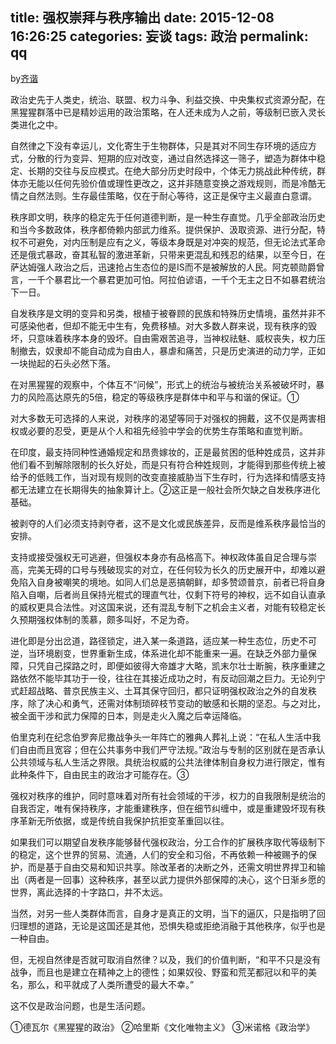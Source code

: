 title: 强权崇拜与秩序输出
date: 2015-12-08 16:26:25
categories: 妄谈
tags: 政治
permalink: qq
---
by[齐谐](http://caute.net/about/)

政治史先于人类史，统治、联盟、权力斗争、利益交换、中央集权式资源分配，在黑猩猩群落中已是精妙运用的政治策略，在人还未成为人之前，等级制已嵌入灵长类进化之中。

自然律之下没有幸运儿，文化寄生于生物群体，只是其对不同生存环境的适应方式，分散的行为变异、短期的应对改变，通过自然选择这一筛子，塑造为群体中稳定、长期的交往与反应模式。在绝大部分历史时段中，个体无力挑战此种传统，群体亦无能以任何先验价值或理性更改之，这并非随意变换之游戏规则，而是冷酷无情之自然法则。生存最佳策略，仅在于耐心等待，这正是保守主义最直白意谓。
<!--more-->

秩序即文明，秩序的稳定先于任何道德判断，是一种生存直觉。几乎全部政治历史和当今多数政体，秩序都倚赖内部武力维系。提供保护、汲取资源、进行分配，特权不可避免，对内压制是应有之义，等级本身既是对冲突的规范，但无论法式革命还是俄式暴政，奋其私智的激进革新，只带来更混乱和残忍的结果，以至今日，在萨达姆强人政治之后，迅速抢占生态位的是IS而不是被解放的人民。阿克顿勋爵曾言，一千个暴君比一个暴君更加可怕。阿拉伯谚语，一千个无主之日不如暴君统治下一日。

自发秩序是文明的变异和另类，根植于被眷顾的民族和特殊历史情境，虽然并非不可感染他者，但却不能无中生有，免费移植。对大多数人群来说，现有秩序的毁坏，只意味着秩序本身的毁坏。自由需艰苦追寻，当神权祛魅、威权丧失，权力压制撤去，奴隶却不能自动成为自由人，暴虐和痛苦，只是历史演进的动力学，正如一块抛起的石头必然下落。

在对黑猩猩的观察中，个体互不“问候”，形式上的统治与被统治关系被破坏时，暴力的风险高达原先的5倍，稳定的等级秩序是群体中和平与和谐的保证。①

对大多数无可选择的人来说，对秩序的渴望等同于对强权的拥戴，这不仅是两害相权或必要的忍受，更是从个人和祖先经验中学会的优势生存策略和直觉判断。

在印度，最支持同种性通婚规定和昂贵嫁妆的，正是最贫困的低种姓成员，这并非他们看不到解除限制的长久好处，而是只有符合种姓规则，才能得到那些传统上被给予的低贱工作，当对现有规则的改变直接威胁当下生存时，行为选择和情感支持都无法建立在长期得失的抽象算计上。②这正是一般社会所欠缺之自发秩序进化基础。

被剥夺的人们必须支持剥夺者，这不是文化或民族差异，反而是维系秩序最恰当的安排。

支持或接受强权无可逃避，但强权本身亦有品格高下。神权政体虽自足合理与崇高，完美无碍的口号与残破现实的对立，在任何较为长久的历史展开中，却难以避免陷入自身被嘲笑的境地。如同人们总是恶搞朝鲜，却多赞颂普京，前者已将自身陷入自嘲，后者尚且保持光棍式的理直气壮，仅剩下符号的神权，远不如自认直承的威权更具合法性。对这国来说，还有混乱专制下之机会主义者，对能有较稳定长久预期强权体制的羡慕，颇多叫好，不足为奇。

进化即是分出岔道，路径锁定，进入某一条道路，适应某一种生态位，历史不可逆，当环境剧变，世界重新生成，体系进化却不能重来一遍。在缺乏外部力量保障，只凭自己探路之时，即便如彼得大帝雄才大略，凯末尔壮士断腕，秩序重建之路依然不能毕其功于一役，往往在其接近成功之时，有反动回潮之巨力。无论列宁式赶超战略、普京民族主义、土耳其保守回归，都只证明强权政治之外的自发秩序，除了决心和勇气，还需对体制琐碎枝节变动的敏感和长期的坚忍。与之对比，被全面干涉和武力保障的日本，则是走火入魔之后幸运降临。

伯里克利在纪念伯罗奔尼撒战争头一年阵亡的雅典人葬礼上说：“在私人生活中我们自由而且宽容；但在公共事务中我们严守法规。”政治与专制的区别就在是否承认公共领域与私人生活之界限。具统治权威的公共法律体制自身权力进行限定，惟有此种条件下，自由民主的政治才可能存在。③

强权对秩序的维护，同时意味着对所有社会领域的干涉，权力的自我限制是统治的自我否定，唯有保持秩序，才能重建秩序，但在细节纠缠中，或是重建毁坏现有秩序革新无所依据，或是传统自我保护抗拒变革重回以往。

如果我们可以期望自发秩序能够替代强权政治，分工合作的扩展秩序取代等级制下的稳定，这个世界的贸易、流通，人们的安全和习俗，不再依赖一种被赐予的保护，而是基于自由交易和知识共享。除改革者的决断之外，还需文明世界捍卫和输出（两者是一回事）这种秩序，甚至以武力提供外部保障的决心，这个日渐乡愿的世界，离此选择的十字路口，并不太远。

当然，对另一些人类群体而言，自身才是真正的文明，当下的逼仄，只是指明了回归理想的道路，无论是这国还是其他，恐惧失稳或拒绝消融于其他秩序，似乎也是一种自由。

但，无视自然律是否就可取消自然律？以及，我们的价值判断，“和平不只是没有战争，而且也是建立在精神之上的德性；如果奴役、野蛮和荒芜都冠以和平的美名，那么，和平就成了人类所遭受的最大不幸。”

这不仅是政治问题，也是生活问题。

①德瓦尔《黑猩猩的政治》
②哈里斯《文化唯物主义》
③米诺格《政治学》

